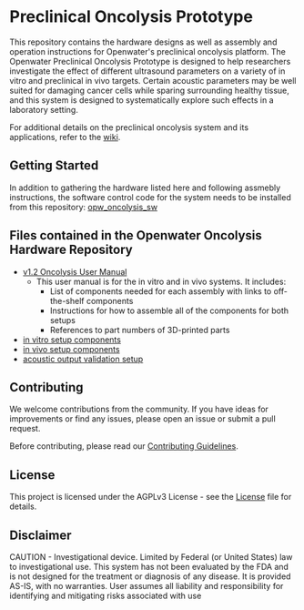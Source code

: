 # Preclinical Oncolysis Prototype
This repository contains the hardware designs as well as assembly and operation instructions for Openwater's preclinical oncolysis platform. The Openwater Preclinical Oncolysis Prototype is designed to help researchers investigate the effect of different ultrasound parameters on a variety of in vitro and preclinical in vivo targets. Certain acoustic parameters may be well suited for damaging cancer cells while sparing surrounding healthy tissue, and this system is designed to systematically explore such effects in a laboratory setting. 

For additional details on the preclinical oncolysis system and its applications, refer to the [wiki](https://wiki.openwater.health/index.php/Openwater_Wiki#Oncolysis).

## Getting Started
In addition to gathering the hardware listed here and following assmebly instructions, the software control code for the system needs to be installed from this repository: [opw_oncolysis_sw](https://github.com/OpenwaterHealth/opw_oncolysis_sw)

## Files contained in the Openwater Oncolysis Hardware Repository
* [v1.2 Oncolysis User Manual](Oncolysis%20User%20Manual%20(V1.2).pdf)
  * This user manual is for the in vitro and in vivo systems. It includes:
    * List of components needed for each assembly with links to off-the-shelf components
    * Instructions for how to assemble all of the components for both setups
    * References to part numbers of 3D-printed parts 
* [in vitro setup components](in%20vitro%20setup)
* [in vivo setup components](in%20vivo%20setup)
* [acoustic output validation setup](acoustic%20output%20validation%20setup)

## Contributing
We welcome contributions from the community. If you have ideas for improvements or find any issues, please open an issue or submit a pull request.

Before contributing, please read our [Contributing Guidelines](CONTRIBUTING.md).

## License
This project is licensed under the AGPLv3 License - see the [License](LICENSE) file for details.

## Disclaimer
CAUTION - Investigational device. Limited by Federal (or United States) law to investigational use. This system has not been evaluated by the FDA and is not designed for the treatment or diagnosis of any disease. It is provided AS-IS, with no warranties. User assumes all liability and responsibility for identifying and mitigating risks associated with use
